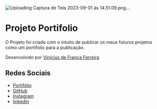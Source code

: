 ![Uploading Captura de Tela 2023-09-01 às 14.51.09.png…]()

# Projeto Portifolio 

O Projeto foi criado com o intuito de publicar os meus futuros projetos como um portifolio para a publicação. 

Desenvolvido por [Vinicius de França Ferreira](https://viniciusferreiradev.com/)

## Redes Sociais

 - [Portifólio](https://viniciusferreiradev.com/)
 - [GitHub](https://github.com/viniciusferreira01)
 - [Instagram](https://www.instagram.com/viniferreiradev/)
  - [linkedin](https://www.linkedin.com/in/vinicius-ferreira-0257b0198/)

